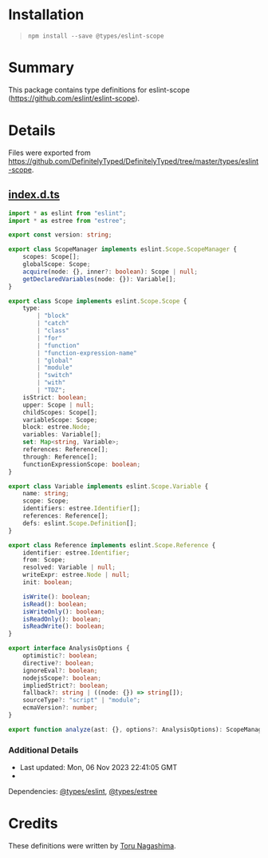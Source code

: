 # Installation

> `npm install --save @types/eslint-scope`

# Summary

This package contains type definitions for eslint-scope (https://github.com/eslint/eslint-scope).

# Details

Files were exported from https://github.com/DefinitelyTyped/DefinitelyTyped/tree/master/types/eslint-scope.

## [index.d.ts](https://github.com/DefinitelyTyped/DefinitelyTyped/tree/master/types/eslint-scope/index.d.ts)

````ts
import * as eslint from "eslint";
import * as estree from "estree";

export const version: string;

export class ScopeManager implements eslint.Scope.ScopeManager {
    scopes: Scope[];
    globalScope: Scope;
    acquire(node: {}, inner?: boolean): Scope | null;
    getDeclaredVariables(node: {}): Variable[];
}

export class Scope implements eslint.Scope.Scope {
    type:
        | "block"
        | "catch"
        | "class"
        | "for"
        | "function"
        | "function-expression-name"
        | "global"
        | "module"
        | "switch"
        | "with"
        | "TDZ";
    isStrict: boolean;
    upper: Scope | null;
    childScopes: Scope[];
    variableScope: Scope;
    block: estree.Node;
    variables: Variable[];
    set: Map<string, Variable>;
    references: Reference[];
    through: Reference[];
    functionExpressionScope: boolean;
}

export class Variable implements eslint.Scope.Variable {
    name: string;
    scope: Scope;
    identifiers: estree.Identifier[];
    references: Reference[];
    defs: eslint.Scope.Definition[];
}

export class Reference implements eslint.Scope.Reference {
    identifier: estree.Identifier;
    from: Scope;
    resolved: Variable | null;
    writeExpr: estree.Node | null;
    init: boolean;

    isWrite(): boolean;
    isRead(): boolean;
    isWriteOnly(): boolean;
    isReadOnly(): boolean;
    isReadWrite(): boolean;
}

export interface AnalysisOptions {
    optimistic?: boolean;
    directive?: boolean;
    ignoreEval?: boolean;
    nodejsScope?: boolean;
    impliedStrict?: boolean;
    fallback?: string | ((node: {}) => string[]);
    sourceType?: "script" | "module";
    ecmaVersion?: number;
}

export function analyze(ast: {}, options?: AnalysisOptions): ScopeManager;

````

### Additional Details

* Last updated: Mon, 06 Nov 2023 22:41:05 GMT
*
Dependencies: [@types/eslint](https://npmjs.com/package/@types/eslint), [@types/estree](https://npmjs.com/package/@types/estree)

# Credits

These definitions were written by [Toru Nagashima](https://github.com/mysticatea).
